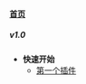 
#### [首页](?file=首页 "返回首页")

##### v1.0
- **快速开始**
    - [第一个插件](?file=500-v1.0/001-快速开始/001-第一个插件 "第一个插件")
